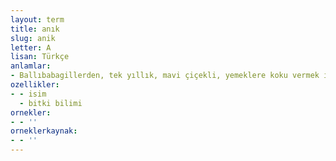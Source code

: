 ```yaml
---
layout: term
title: anık
slug: anik
letter: A
lisan: Türkçe
anlamlar:
- Ballıbabagillerden, tek yıllık, mavi çiçekli, yemeklere koku vermek için kullanılan bir bitki; dağ reyhanı (Ziziphora)
ozellikler:
- - isim
  - bitki bilimi
ornekler:
- - ''
orneklerkaynak:
- - ''
---
```

